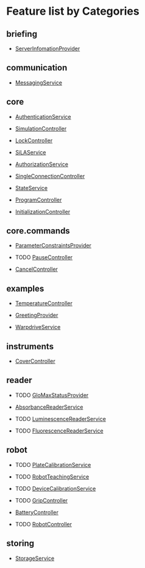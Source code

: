 # Feature list by Categories 

## briefing

  * [ServerInfomationProvider](feature_definitions/de/tuberlin/bioprocess/briefing/ServerInfomationProvider.sila.xml)

## communication

  * [MessagingService](feature_definitions/de/tuberlin/bioprocess/communication/MessagingService.sila.xml)

## core

  * [AuthenticationService](feature_definitions/org/silastandard/core/AuthenticationService.sila.xml)

  * [SimulationController](feature_definitions/org/silastandard/core/SimulationController.sila.xml)

  * [LockController](feature_definitions/org/silastandard/core/LockController.sila.xml)

  * [SiLAService](feature_definitions/org/silastandard/core/SiLAService.sila.xml)

  * [AuthorizationService](feature_definitions/org/silastandard/core/AuthorizationService.sila.xml)

  * [SingleConnectionController](feature_definitions/ch/unitelabs/core/SingleConnectionController.sila.xml)

  * [StateService](feature_definitions/ch/unitelabs/core/StateService.sila.xml)

  * [ProgramController](feature_definitions/ch/unitelabs/core/ProgramController.sila.xml)

  * [InitializationController](feature_definitions/ch/unitelabs/core/InitializationController.sila.xml)

## core.commands

  * [ParameterConstraintsProvider](feature_definitions/org/silastandard/core/commands/ParameterConstraintsProvider.sila.xml)

  * TODO [PauseController](md__docs_feature_definitions_org_silastandard_core_commands__PauseController.html)

  * [CancelController](feature_definitions/org/silastandard/core/commands/CancelController.sila.xml)

## examples

  * [TemperatureController](feature_definitions/org/silastandard/examples/TemperatureController.sila.xml)

  * [GreetingProvider](feature_definitions/org/silastandard/examples/GreetingProvider.sila.xml)

  * [WarpdriveService](feature_definitions/de/diginbio/examples/WarpdriveService.sila.xml)

## instruments

  * [CoverController](feature_definitions/org/silastandard/instruments/CoverController.sila.xml)

## reader

  * TODO [GloMaxStatusProvider](md__docs_feature_definitions_com_madisoft_reader__GloMaxStatusProvider.html)

  * [AbsorbanceReaderService](feature_definitions/com/madisoft/reader/AbsorbanceReaderService.sila.xml)

  * TODO [LuminescenceReaderService](md__docs_feature_definitions_com_madisoft_reader__LuminescenceReaderService.html)

  * TODO [FluorescenceReaderService](md__docs_feature_definitions_com_madisoft_reader__FluorescenceReaderService.html)

## robot

  * TODO [PlateCalibrationService](md__docs_feature_definitions_ch_unitelabs_robot__PlateCalibrationService.html)

  * TODO [RobotTeachingService](md__docs_feature_definitions_ch_unitelabs_robot__RobotTeachingService.html)

  * TODO [DeviceCalibrationService](md__docs_feature_definitions_ch_unitelabs_robot__DeviceCalibrationService.html)

  * TODO [GripController](md__docs_feature_definitions_ch_unitelabs_robot__GripController.html)

  * [BatteryController](feature_definitions/ch/unitelabs/robot/BatteryController.sila.xml)

  * TODO  [RobotController](md__docs_feature_definitions_ch_unitelabs_robot__RobotController.html)

## storing

  * [StorageService](feature_definitions/de/tuberlin/bioprocess/storing/StorageService.sila.xml)


